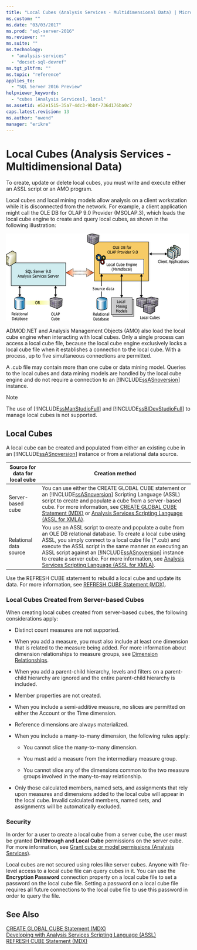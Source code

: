 ```yaml
---
title: "Local Cubes (Analysis Services - Multidimensional Data) | Microsoft Docs"
ms.custom: ""
ms.date: "03/03/2017"
ms.prod: "sql-server-2016"
ms.reviewer: ""
ms.suite: ""
ms.technology: 
  - "analysis-services"
  - "docset-sql-devref"
ms.tgt_pltfrm: ""
ms.topic: "reference"
applies_to: 
  - "SQL Server 2016 Preview"
helpviewer_keywords: 
  - "cubes [Analysis Services], local"
ms.assetid: e52e1515-35a7-4dc3-9bbf-736d176ba0c7
caps.latest.revision: 13
ms.author: "owend"
manager: "erikre"
---
```

# Local Cubes (Analysis Services - Multidimensional Data)
  To create, update or delete local cubes, you must write and execute either an ASSL script or an AMO program.  
  
 Local cubes and local mining models allow analysis on a client workstation while it is disconnected from the network. For example, a client application might call the OLE DB for OLAP 9.0 Provider (MSOLAP.3), which loads the local cube engine to create and query local cubes, as shown in the following illustration:  
  
 ![Client architecture for local cubes and models](../../../analysis-services/multidimensional-models/olap-physical/media/as-localcubearch9.gif "Client architecture for local cubes and models")  
  
 ADMOD.NET and Analysis Management Objects (AMO) also load the local cube engine when interacting with local cubes. Only a single process can access a local cube file, because the local cube engine exclusively locks a local cube file when it establishes a connection to the local cube. With a process, up to five simultaneous connections are permitted.  
  
 A .cub file may contain more than one cube or data mining model. Queries to the local cubes and data mining models are handled by the local cube engine and do not require a connection to an [!INCLUDE[ssASnoversion](../../../analysis-services/includes/ssasnoversion-md.md)] instance.  
  
> [!NOTE]  
>  The use of [!INCLUDE[ssManStudioFull](../../../advanced-analytics/r-services/includes/ssmanstudiofull-md.md)] and [!INCLUDE[ssBIDevStudioFull](../../../analysis-services/includes/ssbidevstudiofull-md.md)] to manage local cubes is not supported.  
  
## Local Cubes  
 A local cube can be created and populated from either an existing cube in an [!INCLUDE[ssASnoversion](../../../analysis-services/includes/ssasnoversion-md.md)] instance or from a relational data source.  
  
|Source for data for local cube|Creation method|  
|------------------------------------|---------------------|  
|Server-based cube|You can use either the CREATE GLOBAL CUBE statement or an [!INCLUDE[ssASnoversion](../../../analysis-services/includes/ssasnoversion-md.md)] Scripting Language (ASSL) script to create and populate a cube from a server-based cube. For more information, see [CREATE GLOBAL CUBE Statement  &#40;MDX&#41;](../../../mdx/mdx-data-definition-create-global-cube.md) or [Analysis Services Scripting Language &#40;ASSL for XMLA&#41;](../../../analysis-services/scripting/analysis-services-scripting-language-assl-for-xmla.md).|  
|Relational data source|You use an ASSL script to create and populate a cube from an OLE DB relational database. To create a local cube using ASSL, you simply connect to a local cube file (*.cub) and execute the ASSL script in the same manner as executing an ASSL script against an [!INCLUDE[ssASnoversion](../../../analysis-services/includes/ssasnoversion-md.md)] instance to create a server cube. For more information, see [Analysis Services Scripting Language &#40;ASSL for XMLA&#41;](../../../analysis-services/scripting/analysis-services-scripting-language-assl-for-xmla.md).|  
  
 Use the REFRESH CUBE statement to rebuild a local cube and update its data. For more information, see [REFRESH CUBE Statement &#40;MDX&#41;](../../../mdx/mdx-data-definition-refresh-cube.md).  
  
### Local Cubes Created from Server-based Cubes  
 When creating local cubes created from server-based cubes, the following considerations apply:  
  
-   Distinct count measures are not supported.  
  
-   When you add a measure, you must also include at least one dimension that is related to the measure being added. For more information about dimension relationships to measure groups, see [Dimension Relationships](../../../analysis-services/multidimensional-models-olap-logical-cube-objects/dimension-relationships.md).  
  
-   When you add a parent-child hierarchy, levels and filters on a parent-child hierarchy are ignored and the entire parent-child hierarchy is included.  
  
-   Member properties are not created.  
  
-   When you include a semi-additive measure, no slices are permitted on either the Account or the Time dimension.  
  
-   Reference dimensions are always materialized.  
  
-   When you include a many-to-many dimension, the following rules apply:  
  
    -   You cannot slice the many-to-many dimension.  
  
    -   You must add a measure from the intermediary measure group.  
  
    -   You cannot slice any of the dimensions common to the two measure groups involved in the many-to-may relationship.  
  
-   Only those calculated members, named sets, and assignments that rely upon measures and dimensions added to the local cube will appear in the local cube. Invalid calculated members, named sets, and assignments will be automatically excluded.  
  
### Security  
 In order for a user to create a local cube from a server cube, the user must be granted **Drillthrough and Local Cube** permissions on the server cube. For more information, see [Grant cube or model permissions &#40;Analysis Services&#41;](../../../analysis-services/multidimensional-models/grant-cube-or-model-permissions-analysis-services.md).  
  
 Local cubes are not secured using roles like server cubes. Anyone with file-level access to a local cube file can query cubes in it. You can use the **Encryption Password** connection property on a local cube file to set a password on the local cube file. Setting a password on a local cube file requires all future connections to the local cube file to use this password in order to query the file.  
  
## See Also  
 [CREATE GLOBAL CUBE Statement  &#40;MDX&#41;](../../../mdx/mdx-data-definition-create-global-cube.md)   
 [Developing with Analysis Services Scripting Language &#40;ASSL&#41;](../../../analysis-services/multidimensional-models/scripting-language-assl/developing-with-analysis-services-scripting-language-assl.md)   
 [REFRESH CUBE Statement &#40;MDX&#41;](../../../mdx/mdx-data-definition-refresh-cube.md)  
  
  